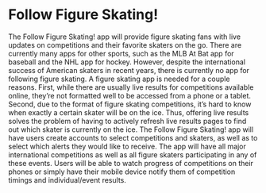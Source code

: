 # Follow Figure Skating!

  The Follow Figure Skating! app will provide figure skating fans with live updates on competitions and their favorite skaters on the go.  There are currently many apps for other sports, such as the MLB At Bat app for baseball and the NHL app for hockey.  However, despite the international success of American skaters in recent years, there is currently no app for following figure skating. A figure skating app is needed for a couple reasons. First, while there are usually live results for competitions available online, they’re not formatted well to be accessed from a phone or a tablet. Second, due to the format of figure skating competitions, it’s hard to know when exactly a certain skater will be on the ice. Thus, offering live results solves the problem of having to actively refresh live results pages to find out which skater is currently on the ice. 
  The Follow Figure Skating! app will have users create accounts to select competitions and skaters, as well as to select which alerts they would like to receive.  The app will have all major international competitions as well as all figure skaters participating in any of these events.  Users will be able to watch progress of competitions on their phones or simply have their mobile device notify them of competition timings and individual/event results.

